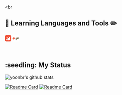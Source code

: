 
<br<h2> :ledger: Learning Languages and Tools :pencil2: </h2>

<code><img height="20" src="https://raw.githubusercontent.com/github/explore/80688e429a7d4ef2fca1e82350fe8e3517d3494d/topics/swift/swift.png"></code>
<code><img height="20" src="https://raw.githubusercontent.com/github/explore/80688e429a7d4ef2fca1e82350fe8e3517d3494d/topics/git/git.png"></code>

<br/>

<h2> :seedling: My Status </h2>

![yoonbr's github stats](https://github-readme-stats.vercel.app/api?username=yoonbr&show_icons=true&icon&theme=buefy&hide_border=true&hide=prs,issues,contribs)

[![Readme Card](https://github-readme-stats.vercel.app/api/pin/?username=yoonbr&repo=iOS)](https://github.com/yoonbr/iOS.git)
[![Readme Card](https://github-readme-stats.vercel.app/api/pin/?username=yoonbr&repo=Kotlin)](https://github.com/yoonbr/Kotlin.git)

